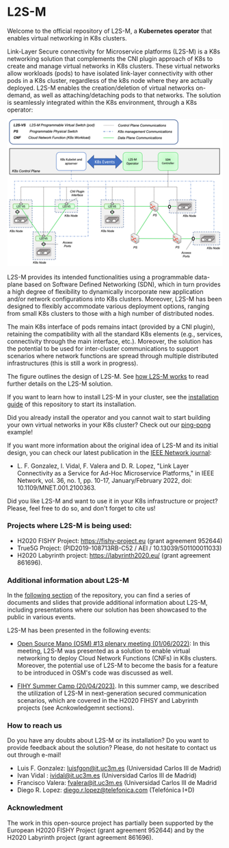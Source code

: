 # L2S-M 
Welcome to the official repository of L2S-M, a **Kubernetes operator** that enables virtual networking in K8s clusters.

Link-Layer Secure connectivity for Microservice platforms (L2S-M) is a K8s networking solution that complements the CNI plugin approach of K8s to create and manage virtual networks in K8s clusters. These virtual networks allow workloads (pods) to have isolated link-layer connectivity with other pods in a K8s cluster, regardless of the k8s node where they are actually deployed. L2S-M enables the creation/deletion of virtual networks on-demand, as well as attaching/detaching pods to that networks. The solution is seamlessly integrated within the K8s environment, through a K8s operator:

![alt text](https://github.com/Networks-it-uc3m/L2S-M/blob/main/v1_architecture.png?raw=true)

L2S-M provides its intended functionalities using a programmable data-plane based on Software Defined Networking (SDN), which in turn provides a high degree of flexibility to dynamically incorporate new application and/or network configurations into K8s clusters. Moreover, L2S-M has been designed to flexibly accommodate various deployment options, ranging from small K8s clusters to those with a high number of distributed nodes. 

The main K8s interface of pods remains intact (provided by a CNI plugin), retaining the compatibility with all the standard K8s elements (e.g., services, connectivity through the main interface, etc.). Moreover, the solution has the potential to be used for inter-cluster communications to support scenarios where network functions are spread through multiple distributed infrastructures (this is still a work in progress).  

The figure outlines the design of L2S-M. See [how L2S-M works](https://github.com/Networks-it-uc3m/L2S-M/tree/main/K8s) to read further details on the L2S-M solution.

If you want to learn how to install L2S-M in your cluster, see the [installation guide](https://github.com/Networks-it-uc3m/L2S-M/tree/main/operator) of this repository to start its installation.

Did you already install the operator and  you cannot wait to start building your own virtual networks in your K8s cluster? Check out our [ping-pong](https://github.com/Networks-it-uc3m/L2S-M/tree/main/descriptors) example!

If you want more information about the original idea of L2S-M and its initial design, you can check our latest publication in the [IEEE Network journal](https://ieeexplore.ieee.org/document/9740640):

- L. F. Gonzalez, I. Vidal, F. Valera and D. R. Lopez, "Link Layer Connectivity as a Service for Ad-Hoc Microservice Platforms," in IEEE Network, vol. 36, no. 1, pp. 10-17, January/February 2022, doi: 10.1109/MNET.001.2100363.

Did you like L2S-M and want to use it in your K8s infrastructure or project? Please, feel free to do so, and don't forget to cite us! 

### Projects where L2S-M is being used:
- H2020 FISHY Project: https://fishy-project.eu (grant agreement 952644) 
- True5G Project: (PID2019-108713RB-C52 / AEI / 10.13039/501100011033)
- H2020 Labyrinth project: https://labyrinth2020.eu/ (grant agreement 861696).

### Additional information about L2S-M
In the [following section](https://github.com/Networks-it-uc3m/L2S-M/tree/main/additional%20info) of the repository, you can find a series of documents and slides that provide additional information about L2S-M, including presentations where our solution has been showcased to the public in various events.

L2S-M has been presented in the following events:

* [Open Source Mano (OSM) #13 plenary meeting (01/06/2022)](https://github.com/Networks-it-uc3m/L2S-M/blob/main/additional%20info/OSM%2313%20Plenary%20Meeting.pdf): In this meeting, L2S-M was presented as a solution to enable virtual networking to deploy Cloud Network Functions (CNFs) in K8s clusters. Moreover, the potential use of L2S-M to become the basis for a feature to be introduced in OSM's code was discussed as well.

* [FIHY Summer Camp (20/04/2023)](https://drcn2023.upc.edu/FISHYSummerCamp.html). In this summer camp, we described the utilization of L2S-M in next-generation secured communication scenarios, which are covered in the H2020 FIHSY and Labyrinth projects (see Acnkowledgemnt sections).

### How to reach us

Do you have any doubts about L2S-M or its installation? Do you want to provide feedback about the solution? Please, do not hesitate to contact us out through e-mail!
- Luis F. Gonzalez: luisfgon@it.uc3m.es (Universidad Carlos III de Madrid)
- Ivan Vidal : ividal@it.uc3m.es (Universidad Carlos III de Madrid)
- Francisco Valera: fvalera@it.uc3m.es (Universidad Carlos III de Madrid
- Diego R. Lopez: diego.r.lopez@telefonica.com (Telefónica I+D)

### Acknowledment
The work in this open-source project has partially been supported by the European H2020 FISHY Project (grant agreement 952644) and by the H2020 Labyrinth project (grant agreement 861696).
